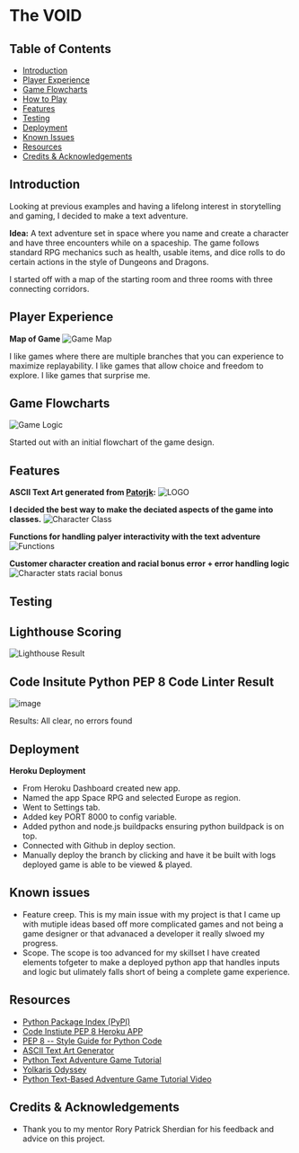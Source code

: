 # The VOID

## Table of Contents
- [Introduction](#introduction)
- [Player Experience](#player-experience)
- [Game Flowcharts](#game-flowchart)
- [How to Play](#how-to-play)
- [Features](#features)
- [Testing](#testing)
- [Deployment](#deployment)
- [Known Issues](#known-issues)
- [Resources](#resources)
- [Credits & Acknowledgements](#credits--acknowledgements)

## Introduction 

Looking at previous examples and having a lifelong interest in storytelling and gaming, I decided to make a text adventure.

**Idea:** A text adventure set in space where you name and create a character and have three encounters while on a spaceship. The game follows standard RPG mechanics such as health, usable items, and dice rolls to do certain actions in the style of Dungeons and Dragons.

I started off with a map of the starting room and three rooms with three connecting corridors.

## Player Experience

**Map of Game**
![Game Map](https://github.com/donaltwo/project3-space-rpg/assets/155965788/5b180691-6315-49e8-a8b5-b7906bd7bd81)

I like games where there are multiple branches that you can experience to maximize replayability. I like games that allow choice and freedom to explore. I like games that surprise me.

## Game Flowcharts
![Game Logic](https://github.com/donaltwo/project3-space-rpg/assets/155965788/51ade94f-9414-4770-aceb-47abed9cf0f4)

Started out with an initial flowchart of the game design.

## Features

**ASCII Text Art generated from [Patorjk](https://patorjk.com/):**
![LOGO](https://github.com/donaltwo/project3-space-rpg/assets/155965788/7fe5a3dc-5928-4d1c-8e64-ed5e7d2c9510)

**I decided the best way to make the deciated aspects of the game into classes.**
![Character Class](https://github.com/donaltwo/project3-space-rpg/assets/155965788/3f11e5ae-f16f-45fa-8200-d800a8ca1535)


**Functions for handling palyer interactivity with the text adventure**
![Functions](https://github.com/donaltwo/project3-space-rpg/assets/155965788/a501a3f8-0a3d-49a8-9172-389aa65b3071)

**Customer character creation and racial bonus error + error handling logic**
![Character stats racial bonus](https://github.com/donaltwo/project3-space-rpg/assets/155965788/7ab5dea1-9d96-4948-b486-aef490294499)


## Testing

## Lighthouse Scoring
![Lighthouse Result](https://github.com/donaltwo/project3-space-rpg/assets/155965788/f08f0e71-def4-40b7-9718-64476ffd7408)

## Code Insitute Python PEP 8 Code Linter Result 
![image](https://github.com/donaltwo/project3-space-rpg/assets/155965788/f58256ce-f5bb-4c17-abfd-4b35b742e9eb)

Results:
All clear, no errors found


## Deployment
**Heroku Deployment**

- From Heroku Dashboard created new app.
- Named the app Space RPG and selected Europe as region.
- Went to Settings tab.
- Added key PORT 8000 to config variable.
- Added python and node.js buildpacks ensuring python buildpack is on top.
- Connected with Github in deploy section.
- Manually deploy the branch by clicking and have it be built with logs deployed game is able to be viewed & played.

## Known issues
- Feature creep. This is my main issue with my project is that I came up with mutiple ideas based off more complicated games and not being a game designer or that advanaced a developer it really slwoed my progress.
- Scope. The scope is too advanced for my skillset I have created elements tofgeter to make a deployed python app that handles inputs and logic but ulimately falls short of being a complete game experience. 


## Resources

- [Python Package Index (PyPI)](https://pypi.org/)
- [Code Instiute PEP 8 Heroku APP](https://pep8ci.herokuapp.com/)
- [PEP 8 -- Style Guide for Python Code](https://peps.python.org/pep-0008/)
- [ASCII Text Art Generator](https://patorjk.com/software/taag/#p=display&f=Small&t=Party)
- [Python Text Adventure Game Tutorial](https://www.makeuseof.com/python-text-adventure-game-create/)
- [Yolkaris Odyssey](https://github.com/patrickhladun/yolkaris-odyssey)
- [Python Text-Based Adventure Game Tutorial Video](https://www.youtube.com/watch?v=pSYeMdIrKQw)

## Credits & Acknowledgements
- Thank you to my mentor Rory Patrick Sherdian for his feedback and advice on this project.
